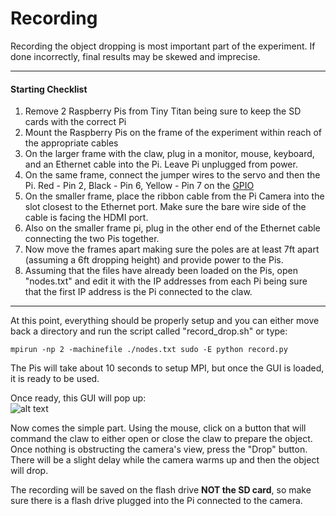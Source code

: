 Recording
=========

Recording the object dropping is most important part of the experiment. If done incorrectly, final results may be skewed and imprecise.

--------------

#### Starting Checklist  
   1. Remove 2 Raspberry Pis from Tiny Titan being sure to keep the SD cards with the correct Pi  
   2. Mount the Raspberry Pis on the frame of the experiment within reach of the appropriate cables  
   3. On the larger frame with the claw, plug in a monitor, mouse, keyboard, and an Ethernet cable into the Pi. Leave Pi unplugged from power.
   4. On the same frame, connect the jumper wires to the servo and then the Pi. Red - Pin 2, Black - Pin 6, Yellow - Pin 7 on the [GPIO](http://www.andremiller.net/wp-content/uploads/2013/01/RaspberryPiPinouts2.png)  
   5. On the smaller frame, place the ribbon cable from the Pi Camera into the slot closest to the Ethernet port. Make sure the bare wire side of the cable is facing the HDMI port.  
   6. Also on the smaller frame pi, plug in the other end of the Ethernet cable connecting the two Pis together.  
   7. Now move the frames apart making sure the poles are at least 7ft apart (assuming a 6ft dropping height) and provide power to the Pis.  
   8. Assuming that the files have already been loaded on the Pis, open "nodes.txt" and edit it with the IP addresses from each Pi being sure that the first IP address is the Pi connected to the claw.  
   
--------------

At this point, everything should be properly setup and you can either move back a directory and run the script called "record_drop.sh" or type:  
```
mpirun -np 2 -machinefile ./nodes.txt sudo -E python record.py
```

The Pis will take about 10 seconds to setup MPI, but once the GUI is loaded, it is ready to be used.

Once ready, this GUI will pop up:  
![alt text](https://github.com/mjdonovan410/TinyTitan-PhysicsExperiment/raw/master/Record/Images/gui.png "Record GUI")

Now comes the simple part. Using the mouse, click on a button that will command the claw to either open or close the claw to prepare the object. 
Once nothing is obstructing the camera's view, press the "Drop" button. There will be a slight delay while the camera warms up and then the object will drop.

The recording will be saved on the flash drive **NOT the SD card**, so make sure there is a flash drive plugged into the Pi connected to the camera.
